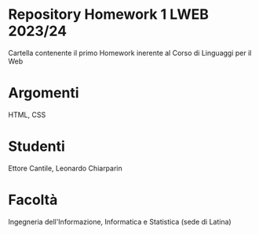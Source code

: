 # Repository Homework 1 LWEB 2023/24
  Cartella contenente il primo Homework inerente al Corso di Linguaggi per il Web
# Argomenti
  HTML, CSS
# Studenti
  Ettore Cantile, Leonardo Chiarparin
# Facoltà
  Ingegneria dell'Informazione, Informatica e Statistica (sede di Latina)
